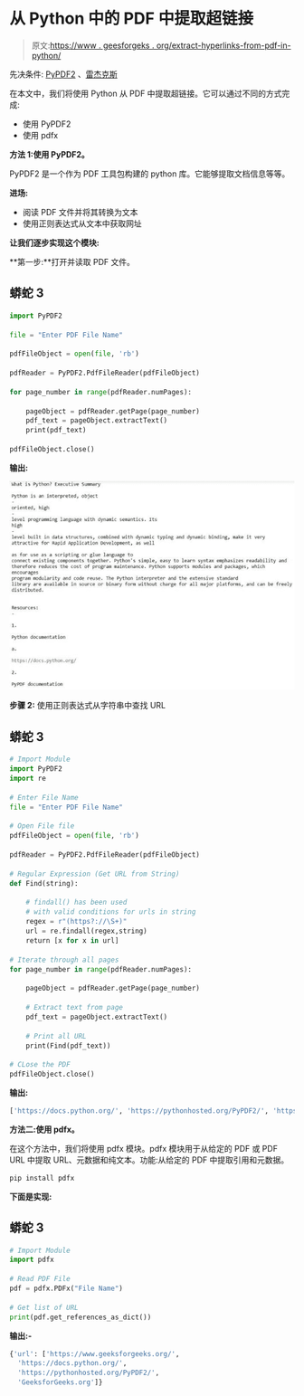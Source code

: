 # 从 Python 中的 PDF 中提取超链接

> 原文:[https://www . geesforgeks . org/extract-hyperlinks-from-pdf-in-python/](https://www.geeksforgeeks.org/extract-hyperlinks-from-pdf-in-python/)

先决条件: [PyPDF2](https://www.geeksforgeeks.org/working-with-pdf-files-in-python/) 、[雷杰克斯](https://www.geeksforgeeks.org/python-check-url-string/)

在本文中，我们将使用 Python 从 PDF 中提取超链接。它可以通过不同的方式完成:

*   使用 PyPDF2
*   使用 pdfx

**方法 1:使用 PyPDF2。**

PyPDF2 是一个作为 PDF 工具包构建的 python 库。它能够提取文档信息等等。

**进场:**

*   阅读 PDF 文件并将其转换为文本
*   使用正则表达式从文本中获取网址

**让我们逐步实现这个模块:**

**第一步:**打开并读取 PDF 文件。

## 蟒蛇 3

```py
import PyPDF2

file = "Enter PDF File Name"

pdfFileObject = open(file, 'rb')

pdfReader = PyPDF2.PdfFileReader(pdfFileObject)

for page_number in range(pdfReader.numPages):

    pageObject = pdfReader.getPage(page_number)
    pdf_text = pageObject.extractText()
    print(pdf_text)

pdfFileObject.close()
```

**输出:**

![](img/9e717dd987c8564421aba985ec93d284.png)

**步骤 2:** 使用正则表达式从字符串中查找 URL

## 蟒蛇 3

```py
# Import Module
import PyPDF2
import re

# Enter File Name
file = "Enter PDF File Name"

# Open File file
pdfFileObject = open(file, 'rb')

pdfReader = PyPDF2.PdfFileReader(pdfFileObject)

# Regular Expression (Get URL from String)
def Find(string):

    # findall() has been used
    # with valid conditions for urls in string
    regex = r"(https?://\S+)"
    url = re.findall(regex,string)
    return [x for x in url]

# Iterate through all pages
for page_number in range(pdfReader.numPages):

    pageObject = pdfReader.getPage(page_number)

    # Extract text from page
    pdf_text = pageObject.extractText()

    # Print all URL
    print(Find(pdf_text))

# CLose the PDF
pdfFileObject.close()
```

**输出:**

```py
['https://docs.python.org/', 'https://pythonhosted.org/PyPDF2/', 'https://www.geeksforgeeks.org/']
```

**方法二:使用 pdfx。**

在这个方法中，我们将使用 pdfx 模块。pdfx 模块用于从给定的 PDF 或 PDF URL 中提取 URL、元数据和纯文本。功能:从给定的 PDF 中提取引用和元数据。

```py
pip install pdfx
```

**下面是实现:**

## 蟒蛇 3

```py
# Import Module
import pdfx

# Read PDF File
pdf = pdfx.PDFx("File Name")

# Get list of URL
print(pdf.get_references_as_dict())
```

**输出:-**

```py
{'url': ['https://www.geeksforgeeks.org/',
  'https://docs.python.org/',
  'https://pythonhosted.org/PyPDF2/',
  'GeeksforGeeks.org']}
```